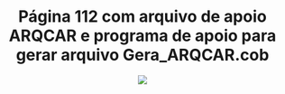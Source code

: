 <h1 align="center">Página 112 com arquivo de apoio ARQCAR e programa de apoio para gerar arquivo Gera_ARQCAR.cob</h1>
<p align="center">
   <img src=https://i.ibb.co/25yx4nk/Sem-t-tulo.png" >
</p>


